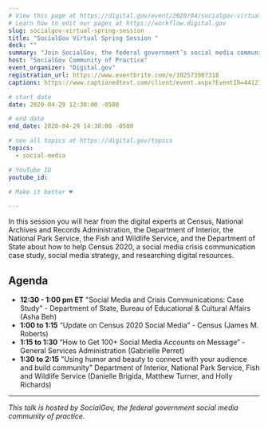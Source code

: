 ```yaml
---
# View this page at https://digital.gov/event/2020/04/socialgov-virtual-spring-session
# Learn how to edit our pages at https://workflow.digital.gov
slug: socialgov-virtual-spring-session
title: "SocialGov Virtual Spring Session "
deck: ""
summary: "Join SocialGov, the federal government’s social media community of practice, for our virtual Spring Session!"
host: "SocialGov Community of Practice"
event_organizer: "Digital.gov"
registration_url: https://www.eventbrite.com/e/102573907318
captions: https://www.captionedtext.com/client/event.aspx?EventID=4412724&CustomerID=321

# start date
date: 2020-04-29 12:30:00 -0500

# end date
end_date: 2020-04-29 14:30:00 -0500

# see all topics at https://digital.gov/topics
topics: 
  - social-media

# YouTube ID
youtube_id: 

# Make it better ♥

---
```


In this session you will hear from the digital experts at Census, National Archives and Records Administration, the Department of Interior, the National Park Service, the Fish and Wildlife Service, and the Department of State about how to help Census 2020, a social media crisis communication case study, social media strategy, and researching digital resources.

## Agenda

-   **12:30 - 1:00 pm ET** "Social Media and Crisis Communications: Case Study" - Department of State, Bureau of Educational & Cultural Affairs (Asha Beh)
-   **1:00 to 1:15** “Update on Census 2020 Social Media” - Census (James M. Roberts) 
-   **1:15 to 1:30** “How to Get 100+ Social Media Accounts on Message” - General Services Administration (Gabrielle Perret)
- **1:30 to 2:15** "Using humor and beauty to connect with your audience and build community" Department of Interior, National Park Service, Fish and Wildlife Service (Danielle Brigida, Matthew Turner, and Holly Richards)

---

*This talk is hosted by SocialGov, the federal government social media community of practice.*

